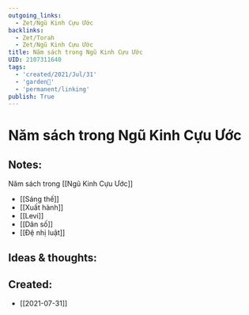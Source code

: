 ```yaml
---
outgoing_links:
  - Zet/Ngũ Kinh Cựu Ước
backlinks:
  - Zet/Torah
  - Zet/Ngũ Kinh Cựu Ước
title: Năm sách trong Ngũ Kinh Cựu Ước
UID: 2107311640
tags:
  - 'created/2021/Jul/31'
  - 'garden🏡'
  - 'permanent/linking'
publish: True
---
```

# Năm sách trong Ngũ Kinh Cựu Ước

## Notes:
Năm sách trong [[Ngũ Kinh Cựu Ước]]
- [[Sáng thế]]
- [[Xuất hành]]
- [[Levi]]
- [[Dân số]]
- [[Đệ nhị luật]]

## Ideas & thoughts:


## Created:
- [[2021-07-31]]
